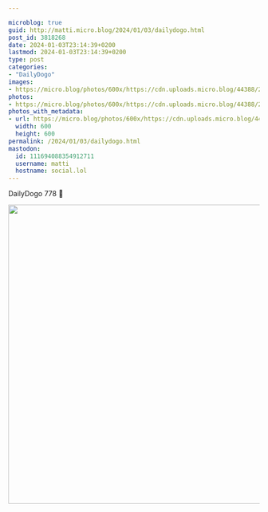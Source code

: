 ```yaml
---

microblog: true
guid: http://matti.micro.blog/2024/01/03/dailydogo.html
post_id: 3818268
date: 2024-01-03T23:14:39+0200
lastmod: 2024-01-03T23:14:39+0200
type: post
categories:
- "DailyDogo"
images:
- https://micro.blog/photos/600x/https://cdn.uploads.micro.blog/44388/2024/12cdb9118df54435b73bcbe8465bafdb.jpg
photos:
- https://micro.blog/photos/600x/https://cdn.uploads.micro.blog/44388/2024/12cdb9118df54435b73bcbe8465bafdb.jpg
photos_with_metadata:
- url: https://micro.blog/photos/600x/https://cdn.uploads.micro.blog/44388/2024/12cdb9118df54435b73bcbe8465bafdb.jpg
  width: 600
  height: 600
permalink: /2024/01/03/dailydogo.html
mastodon:
  id: 111694088354912711
  username: matti
  hostname: social.lol
---
```

DailyDogo 778 🐶

<img src="https://micro.blog/photos/600x/https://blog.martin-haehnel.de/uploads/2024/12cdb9118df54435b73bcbe8465bafdb.jpg" width="600" height="600" alt="" />
